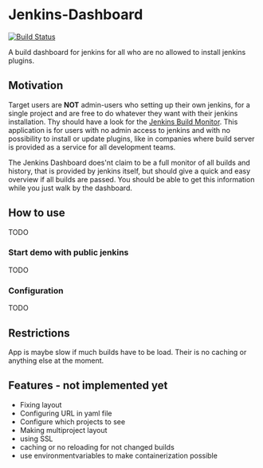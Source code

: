 # Jenkins-Dashboard 

[![Build Status](https://travis-ci.org/chris060986/jenkins-dashboard.svg?branch=master)](https://travis-ci.org/chris060986/jenkins-dashboard)

A build dashboard for jenkins for all who are no allowed to install jenkins plugins.

## Motivation
Target users are **NOT** admin-users who setting up their own jenkins, for a single project and are free to do whatever they want with their jenkins installation. Thy should have a look for the [Jenkins Build Monitor](https://github.com/jan-molak/jenkins-build-monitor-plugin/).
This application is for users with no admin access to jenkins and with no possibility to install or update plugins, like in companies where build server is provided as a service for all development teams.

The Jenkins Dashboard does'nt claim to be a full monitor of all builds and history, that is provided by jenkins itself, but should give a quick and easy overview if all builds are passed. You should be able to get this information while you just walk by the dashboard.

## How to use
TODO

### Start demo with public jenkins
TODO

### Configuration
TODO

## Restrictions
App is maybe slow if much builds have to be load. Their is no caching or anything else at the moment.

## Features - not implemented yet

- Fixing layout
- Configuring URL in yaml file
- Configure which projects to see
- Making multiproject layout
- using SSL
- caching or no reloading for not changed builds
- use environmentvariables to make containerization possible


